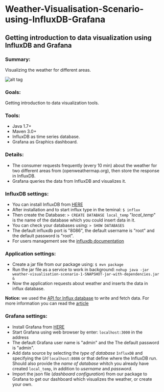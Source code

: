 # Weather-Visualisation-Scenario-using-InfluxDB-Grafana
## Getting introduction to data visualization using InfluxDB and Grafana

### Summary:
Visualizing the weather for different areas.

![alt tag](https://user-images.githubusercontent.com/25906706/28717761-62622e30-73a3-11e7-85d0-ebf1be75e0b6.png)

### Goals:
Getting introduction to data visualization tools.

### Tools:
* Java 1.7+
* Maven 3.0+
* InfluxDB as time series database.
* Grafana as Graphics dashboard.

### Details:
- The consumer requests frequently (every 10 min) about the weather for two different areas from (openweathermap.org), then store the response in InfluxDB.  
- Grafana queries the data from InfluxDB and visualizes it.

### InfluxDB settings:
- You can install InfluxDB from [HERE](https://docs.influxdata.com/influxdb/v1.2/introduction/installation/)
- After installation and to start influx type in the teminal: `$ influx`
- Then create the Database: `> CREATE DATABASE local_temp` "*local_temp*" is the name of the database which you could insert data in it.
- You can check your databases using: `> SHOW DATABASES `
- The default influxdb port is "8086", the default username is "root" and the default password is "root".
- For users management see the [influxdb documentation](https://docs.influxdata.com/influxdb/v1.2/query_language/authentication_and_authorization/#user-management-commands)

### Application settings:
- Create a jar file from our package using: `$ mvn package`
- Run the jar file as a service to work in background:   `nohup java -jar weather-visualisation-scenario-1-SNAPSHOT-jar-with-dependencies.jar &`
- Now the application requests about weather and inserts the data in influx database.  

**Notice:** we used the [API for Influx database](https://github.com/ashishdoneriya/influxdb-java) to write and fetch data. For more information you can read the [article](http://csetutorials.com/fetch-and-write-influxdb-data-using-java.html)

### Grafana settings:
- Install Grafana from [HERE](https://grafana.com/grafana/download)
- Start Grafana using web browser by enter: `localhost:3000` in the address
- The default Grafana user name is "admin" and the The default password is "admin".
- Add data source by selecting the *type of database* `InfluxDB` and specifying the *Url* `localhost:8086` or that define where the InfluxDB run. Should also provide the *name of database* whitch you already have created `local_temp`, in addition to *username* and *password*.
- Import the json file (*dashboard configuration*) from our package to Grafana to get our dashboard which visualizes the weather, or create your own.  

